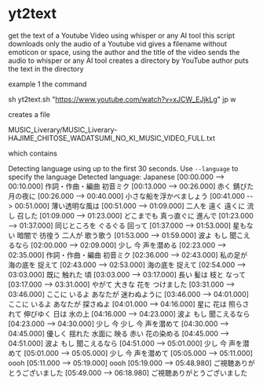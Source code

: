 # yt2text
get the text of a Youtube Video using whisper or any AI tool
this script 
downloads only the audio of a Youtube vid
gives a filename without emoticon or space, using the author and the title of the video
sends the audio to whisper or any AI tool
creates a directory by YouTube author
puts the text in the directory

example 1
the command 

sh yt2text.sh "https://www.youtube.com/watch?v=xJCW_EJjkLg" jp w

creates a file 

MUSIC_Liverary/MUSIC_Liverary-HAJIME_CHITOSE_WADATSUMI_NO_KI_MUSIC_VIDEO_FULL.txt

which contains

Detecting language using up to the first 30 seconds. Use `--language` to specify the language
Detected language: Japanese
[00:00.000 --> 00:10.000] 作詞・作曲・編曲 初音ミク
[00:13.000 --> 00:26.000] 赤く 錆びた 月の夜に
[00:26.000 --> 00:40.000] 小さな船を浮かべましょう
[00:41.000 --> 00:51.000] 薄い透明な風は
[00:51.000 --> 01:09.000] 二人を 遠く 遠くに 流し 召した
[01:09.000 --> 01:23.000] どこまでも 真っ直ぐに 進んで
[01:23.000 --> 01:37.000] 同じところを ぐるぐる 回って
[01:37.000 --> 01:53.000] 星もない 暗闇で 彷徨う 二人が 歌う歌う
[01:53.000 --> 01:59.000] 波よ もし 聞こえるなら
[02:00.000 --> 02:09.000] 少し 今 声を潜める
[02:23.000 --> 02:35.000] 作詞・作曲・編曲 初音ミク
[02:36.000 --> 02:43.000] 私の足が 海の底を 捉えて
[02:43.000 --> 02:53.000] 海の底を 捉えて
[02:54.000 --> 03:03.000] 既に 触れた 頃
[03:03.000 --> 03:17.000] 長い 髪は 枝と なって
[03:17.000 --> 03:31.000] やがて 大きな 花を つけました
[03:31.000 --> 03:46.000] ここに いるよ あなたが 迷わぬように
[03:46.000 --> 04:01.000] ここに いるよ あなたが 探さぬよ
[04:01.000 --> 04:16.000] 星に 花は 照らされて 伸びゆく 日は 水の上
[04:16.000 --> 04:23.000] 波よ もし 聞こえるなら
[04:23.000 --> 04:30.000] 少し 今 少し 今 声を潜めて
[04:30.000 --> 04:45.000] 優しく 揺れた 水面に 映る 赤い 花の染める
[04:45.000 --> 04:51.000] 波よ もし 聞こえるなら
[04:51.000 --> 05:01.000] 少し 今 声を潜めて
[05:01.000 --> 05:05.000] 少し 今 声を潜めて
[05:05.000 --> 05:11.000] oooh
[05:11.000 --> 05:19.000] oooh
[05:19.000 --> 05:48.980] ご視聴ありがとうございました
[05:49.000 --> 06:18.980] ご視聴ありがとうございました
